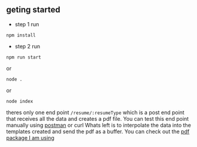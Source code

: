 ## geting started

- step 1
run
```
npm install
```

- step 2 run

```
npm run start
```
or 
```
node .
```
or 
```
node index
```
theres only one end point ``/resume/:resumeType`` which is a post end point that receives all the data and creates a pdf file. You can test this end point manually using [postman](https://www.postman.com/downloads/) or curl
Whats left is to interpolate the data into the templates created and send the pdf as a buffer. You can check out the [pdf package I am using](https://www.npmjs.com/package/pdf-creator-node)
